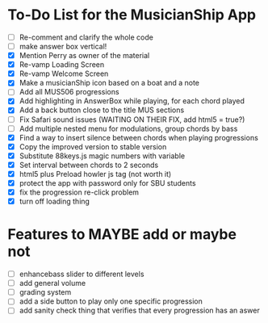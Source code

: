 # To-Do List for the MusicianShip App

- [ ] Re-comment and clarify the whole code
- [ ] make answer box vertical!
- [x] Mention Perry as owner of the material
- [x] Re-vamp Loading Screen
- [x] Re-vamp Welcome Screen
- [x] Make a musicianShip icon based on a boat and a note
- [ ] Add all MUS506 progressions
- [x] Add highlighting in AnswerBox while playing, for each chord played
- [x] Add a back button close to the title MUS sections
- [ ] Fix Safari sound issues (WAITING ON THEIR FIX, add html5 = true?)
- [ ] Add multiple nested menu for modulations, group chords by bass
- [x] Find a way to insert silence between chords when playing progressions
- [x] Copy the improved version to stable version
- [x] Substitute 88keys.js magic numbers with variable
- [x] Set interval between chords to 2 seconds
- [x] html5 plus Preload howler js tag (not worth it)
- [x] protect the app with password only for SBU students
- [x] fix the progression re-click problem
- [x] turn off loading thing

# Features to MAYBE add or maybe not
- [ ] enhancebass slider to different levels
- [ ] add general volume
- [ ] grading system
- [ ] add a side button to play only one specific progression
- [ ] add sanity check thing that verifies that every progression has an aswer
